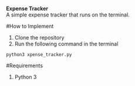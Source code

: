 **Expense Tracker**
<br>
A simple expense tracker that runs on the terminal.

#How to Implement

1. Clone the repository
2. Run the following command in the terminal

```
python3 xpense_tracker.py
```
#Requirements
1. Python 3